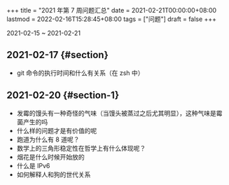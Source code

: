 +++
title = "2021 年第 7 周问题汇总"
date = 2021-02-21T00:00:00+08:00
lastmod = 2022-02-16T15:28:45+08:00
tags = ["问题"]
draft = false
+++

2021-02-15 ~ 2021-02-21


## 2021-02-17 {#section}

-   git 命令的执行时间和什么有关系（在 zsh 中）


## 2021-02-20 {#section-1}

-   发霉的馒头有一种奇怪的气味（当馒头被蒸过之后尤其明显），这种气味是霉菌产生的吗
-   什么样的问题才是有价值的呢
-   跑道为什么有 8 道呢？
-   数学上的三角形稳定性在哲学上有什么体现呢？
-   烟花是什么时候开始放的
-   什么是 IPv6
-   如何解释人和狗的世代关系
